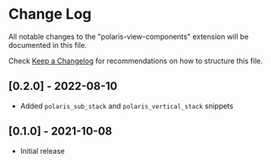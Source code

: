 # Change Log

All notable changes to the "polaris-view-components" extension will be documented in this file.

Check [Keep a Changelog](http://keepachangelog.com/) for recommendations on how to structure this file.

## [0.2.0] - 2022-08-10

- Added `polaris_sub_stack` and `polaris_vertical_stack` snippets

## [0.1.0] - 2021-10-08

- Initial release

